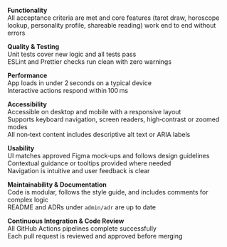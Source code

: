 **Functionality**  
All acceptance criteria are met and core features (tarot draw, horoscope lookup, personality profile, shareable reading) work end to end without errors

**Quality & Testing**  
Unit tests cover new logic and all tests pass  
ESLint and Prettier checks run clean with zero warnings

**Performance**  
App loads in under 2 seconds on a typical device  
Interactive actions respond within 100 ms

**Accessibility**  
Accessible on desktop and mobile with a responsive layout  
Supports keyboard navigation, screen readers, high‑contrast or zoomed modes  
All non‑text content includes descriptive alt text or ARIA labels

**Usability**  
UI matches approved Figma mock‑ups and follows design guidelines  
Contextual guidance or tooltips provided where needed  
Navigation is intuitive and user feedback is clear

**Maintainability & Documentation**  
Code is modular, follows the style guide, and includes comments for complex logic  
README and ADRs under `admin/adr` are up to date

**Continuous Integration & Code Review**  
All GitHub Actions pipelines complete successfully  
Each pull request is reviewed and approved before merging

